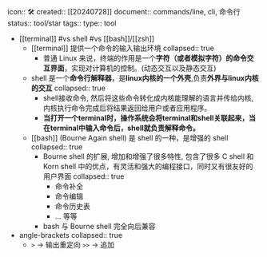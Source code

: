 icon:: 🛠
created:: [[20240728]]
document:: commands/line, cli, 命令行
status:: tool/star
tags:: 
type:: tool

- [[terminal]] #vs shell #vs [[bash]]/[[zsh]]
  - [[terminal]] 提供一个命令的输入输出环境
    collapsed:: true
    - 普通 Linux 来说，终端的作用是一个**字符（或者模拟字符）的命令交互界面**，实现对计算机的控制。(动态交互以及静态交互)
  - shell 是一个**命令行解释器**，是**linux内核的一个外壳**,负责**外界与linux内核的交互**
    collapsed:: true
    - shell接收命令, 然后将这些命令转化成内核能理解的语言并传给内核, 内核执行命令完成后将结果返回给用户或者应用程序。
    - **当打开一个terminal时，操作系统会将terminal和shell关联起来，当在terminal中输入命令后，shell就负责解释命令。**
  - [[bash]] (Bourne Again shell) 是 shell 的一种，是增强的 shell
    collapsed:: true
    - Bourne shell 的扩展, 增加和增强了很多特性, 包含了很多 C shell 和 Korn shell 中的优点，有灵活和强大的编程接口，同时又有很友好的用户界面
      collapsed:: true
      - 命令补全
      - 命令编辑
      - 命令历史表
      - ... 等等
    - bash 与 Bourne shell 完全向后兼容
- angle-brackets
  collapsed:: true
  - `>` -> 输出重定向
    `>>` -> 追加